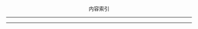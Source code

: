 <script>
// https://github.com/ghiculescu/jekyll-table-of-contents
$(document).ready(function() {
  var no_back_to_top_links = false

  var headers = $('h1, h2, h3, h4, h5, h6').filter(function() {return this.id}), // get all headers with an ID
      output = $('.toc');
  if (!headers.length || headers.length < 3 || !output.length)
    return;

  var get_level = function(ele) { return parseInt(ele.nodeName.replace("H", ""), 10) }
  var highest_level = headers.map(function(_, ele) { return get_level(ele) }).get().sort()[0]
  var return_to_top = '<i class="icon-arrow-up back-to-top">&uarr;</i>'
  //var return_to_top = ''

  var level = get_level(headers[0]), this_level, html = "<i></i> <ul>";
  headers.on('click', function() {
    if (!no_back_to_top_links) window.location.hash = this.id
  }).addClass('clickable-header').each(function(_, header) {
    this_level = get_level(header);
    if (!no_back_to_top_links && this_level === highest_level) {
      $(header).addClass('top-level-header').after(return_to_top)
    }
    if (this_level === level) // same level as before; same indenting
      html += "<li><a href='#" + header.id + "'>" + header.innerHTML + "</a>";
    else if (this_level < level) // higher level than before; end parent ol
      html += "</li></ul></li><li><a href='#" + header.id + "'>" + header.innerHTML + "</a>";
    else if (this_level > level) // lower level than before; expand the previous to contain a ol
      html += "<ul><li><a href='#" + header.id + "'>" + header.innerHTML + "</a>";
    level = this_level; // update for the next one
  });
  html += "</ul>";
  if (!no_back_to_top_links) {
    $(document).on('click', '.back-to-top', function() {
      $(window).scrollTop(0)
      window.location.hash = ''
    })
  }
  output.hide().html(html).show('slow');
});
</script>
<div class="toc-header">
<div class="toc-title" style="text-align:center;"> 内容索引 </div>
<hr>
<div class="toc"></div>
<hr>
</div>

